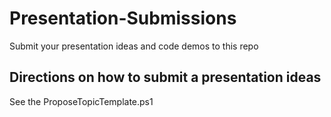 # Presentation-Submissions
Submit your presentation ideas and code demos to this repo

## Directions on how to submit a presentation ideas

See the ProposeTopicTemplate.ps1